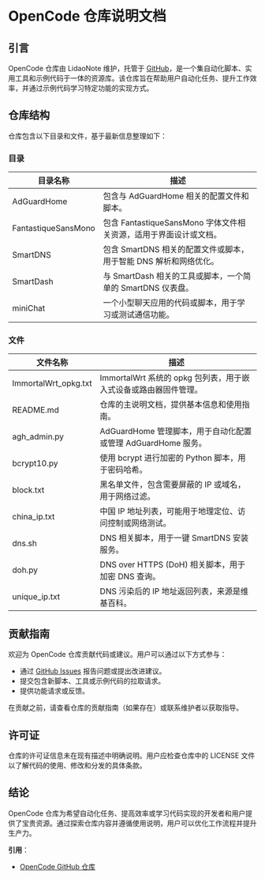# OpenCode 仓库说明文档

## 引言

OpenCode 仓库由 LidaoNote 维护，托管于 [GitHub](https://github.com/LidaoNote/OpenCode)，是一个集自动化脚本、实用工具和示例代码于一体的资源库。该仓库旨在帮助用户自动化任务、提升工作效率，并通过示例代码学习特定功能的实现方式。

## 仓库结构

仓库包含以下目录和文件，基于最新信息整理如下：

### 目录

| 目录名称            | 描述                                                                 |
|---------------------|----------------------------------------------------------------------|
| AdGuardHome         | 包含与 AdGuardHome 相关的配置文件和脚本。                             |
| FantastiqueSansMono | 包含 FantastiqueSansMono 字体文件相关资源，适用于界面设计或文档。     |
| SmartDNS            | 包含 SmartDNS 相关的配置文件或脚本，用于智能 DNS 解析和网络优化。    |
| SmartDash           | 与 SmartDash 相关的工具或脚本，一个简单的 SmartDNS 仪表盘。  |
| miniChat            | 一个小型聊天应用的代码或脚本，用于学习或测试通信功能。               |

### 文件

| 文件名称            | 描述                                                                 |
|---------------------|----------------------------------------------------------------------|
| ImmortalWrt_opkg.txt| ImmortalWrt 系统的 opkg 包列表，用于嵌入式设备或路由器固件管理。|
| README.md           | 仓库的主说明文档，提供基本信息和使用指南。                      |
| agh_admin.py        | AdGuardHome 管理脚本，用于自动化配置或管理 AdGuardHome 服务。   |
| bcrypt10.py         | 使用 bcrypt 进行加密的 Python 脚本，用于密码哈希。              |
| block.txt           | 黑名单文件，包含需要屏蔽的 IP 或域名，用于网络过滤。             |
| china_ip.txt        | 中国 IP 地址列表，可能用于地理定位、访问控制或网络测试。         |
| dns.sh              | DNS 相关脚本，用于一键 SmartDNS 安装服务。                      |
| doh.py              | DNS over HTTPS (DoH) 相关脚本，用于加密 DNS 查询。              |
| unique_ip.txt       | DNS 污染后的 IP 地址返回列表，来源是维基百科。                  |


## 贡献指南

欢迎为 OpenCode 仓库贡献代码或建议。用户可以通过以下方式参与：

- 通过 [GitHub Issues](https://github.com/LidaoNote/OpenCode/issues) 报告问题或提出改进建议。
- 提交包含新脚本、工具或示例代码的拉取请求。
- 提供功能请求或反馈。

在贡献之前，请查看仓库的贡献指南（如果存在）或联系维护者以获取指导。

## 许可证

仓库的许可证信息未在现有描述中明确说明。用户应检查仓库中的 LICENSE 文件以了解代码的使用、修改和分发的具体条款。

## 结论

OpenCode 仓库为希望自动化任务、提高效率或学习代码实现的开发者和用户提供了宝贵资源。通过探索仓库内容并遵循使用说明，用户可以优化工作流程并提升生产力。

**引用**：

- [OpenCode GitHub 仓库](https://github.com/LidaoNote/OpenCode)